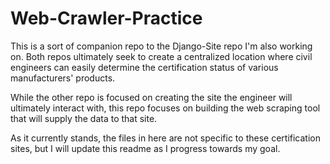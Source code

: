 # Web-Crawler-Practice

This is a sort of companion repo to the Django-Site repo I'm also working on. Both repos ultimately seek to create a centralized location where civil engineers can easily determine the certification status of various manufacturers' products. 

While the other repo is focused on creating the site the engineer will ultimately interact with, this repo focuses on building the web scraping tool that will supply the data to that site.

As it currently stands, the files in here are not specific to these certification sites, but I will update this readme as I progress towards my goal. 

